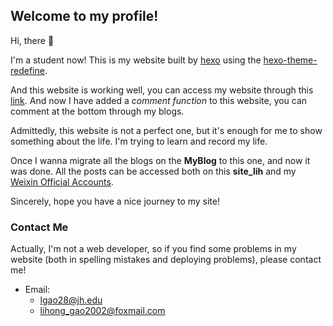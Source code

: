 ## Welcome to my profile!

Hi, there :wave:

I'm a student now! This is my website built by [hexo](https://hexo.io/) using the [hexo-theme-redefine](https://github.com/EvanNotFound/hexo-theme-redefine/tree/main?tab=readme-ov-file).

And this website is working well, you can access my website through this [link](https://epiphany-leon.github.io/site_lih/). And now I have added a *comment function* to this website, you can comment at the bottom through my blogs.

Admittedly, this website is not a perfect one, but it's enough for me to show something about the life. I'm trying to learn and record my life. 

Once I wanna migrate all the blogs on the **MyBlog** to this one, and now it was done. All the posts can be accessed both on this **site_lih** and my [Weixin Official Accounts](https://mp.weixin.qq.com/mp/homepage?__biz=MzkxNjMxODc3Nw==&hid=1&sn=29646593c02cb16fe5b7f61b9180fb49&scene=18#wechat_redirect).

Sincerely, hope you have a nice journey to my site!

### Contact Me

Actually, I'm not a web developer, so if you find some problems in my website (both in spelling mistakes and deploying problems), please contact me!

- Email: 
  - lgao28@jh.edu
  - lihong_gao2002@foxmail.com
